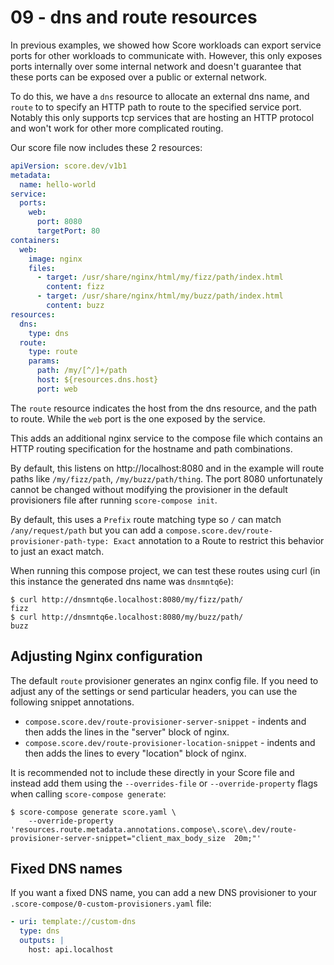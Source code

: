 # 09 - dns and route resources

In previous examples, we showed how Score workloads can export service ports for other workloads to communicate with. However, this only exposes ports internally over some internal network and doesn't guarantee that these ports can be exposed over a public or external network.

To do this, we have a `dns` resource to allocate an external dns name, and `route` to to specify an HTTP path to route to the specified service port. Notably this only supports tcp services that are hosting an HTTP protocol and won't work for other more complicated routing.

Our score file now includes these 2 resources:

```yaml
apiVersion: score.dev/v1b1
metadata:
  name: hello-world
service:
  ports:
    web:
      port: 8080
      targetPort: 80
containers:
  web:
    image: nginx
    files:
      - target: /usr/share/nginx/html/my/fizz/path/index.html
        content: fizz
      - target: /usr/share/nginx/html/my/buzz/path/index.html
        content: buzz
resources:
  dns:
    type: dns
  route:
    type: route
    params:
      path: /my/[^/]+/path
      host: ${resources.dns.host}
      port: web
```

The `route` resource indicates the host from the dns resource, and the path to route. While the `web` port is the one exposed by the service.

This adds an additional nginx service to the compose file which contains an HTTP routing specification for the hostname and path combinations.

By default, this listens on http://localhost:8080 and in the example will route paths like `/my/fizz/path`, `/my/buzz/path/thing`. The port 8080 unfortunately cannot be changed without modifying the provisioner in the default provisioners file after running `score-compose init`.

By default, this uses a `Prefix` route matching type so `/` can match `/any/request/path` but you can add a `compose.score.dev/route-provisioner-path-type: Exact` annotation to a Route to restrict this behavior to just an exact match.

When running this compose project, we can test these routes using curl (in this instance the generated dns name was `dnsmntq6e`):

```shell
$ curl http://dnsmntq6e.localhost:8080/my/fizz/path/
fizz
$ curl http://dnsmntq6e.localhost:8080/my/buzz/path/
buzz
```

## Adjusting Nginx configuration

The default `route` provisioner generates an nginx config file. If you need to adjust any of the settings or send particular headers, you can use the following snippet annotations.

- `compose.score.dev/route-provisioner-server-snippet` - indents and then adds the lines in the "server" block of nginx.
- `compose.score.dev/route-provisioner-location-snippet` - indents and then adds the lines to every "location" block of nginx.

It is recommended not to include these directly in your Score file and instead add them using the `--overrides-file` or `--override-property` flags when calling `score-compose generate`:

```
$ score-compose generate score.yaml \
    --override-property 'resources.route.metadata.annotations.compose\.score\.dev/route-provisioner-server-snippet="client_max_body_size  20m;"'
```

## Fixed DNS names

If you want a fixed DNS name, you can add a new DNS provisioner to your `.score-compose/0-custom-provisioners.yaml` file:

```yaml
- uri: template://custom-dns
  type: dns
  outputs: |
    host: api.localhost
```
